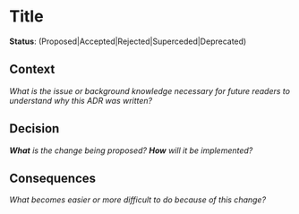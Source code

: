 # Title

<!-- ADR titles should typically be imperative sentences. -->

**Status**: (Proposed|Accepted|Rejected|Superceded|Deprecated)

## Context

_What is the issue or background knowledge necessary for future readers
to understand why this ADR was written?_

## Decision

_**What** is the change being proposed? **How** will it be implemented?_

## Consequences

_What becomes easier or more difficult to do because of this change?_
